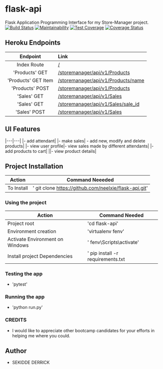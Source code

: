 # flask-api
Flask Application Programming Interface for my Store-Manager project.
[![Build Status](https://travis-ci.org/neelxie/flask-api.svg?branch=develop)](https://travis-ci.org/neelxie/flask-api) 
[![Maintainability](https://api.codeclimate.com/v1/badges/c1159a79ad17c21bb8f4/maintainability)](https://codeclimate.com/github/neelxie/flask-api/maintainability)
[![Test Coverage](https://api.codeclimate.com/v1/badges/c1159a79ad17c21bb8f4/test_coverage)](https://codeclimate.com/github/neelxie/flask-api/test_coverage)
[![Coverage Status](https://coveralls.io/repos/github/neelxie/flask-api/badge.svg?branch=develop)](https://coveralls.io/github/neelxie/flask-api?branch=develop)


## Heroku Endpoints
|Endpoint|Link|
|:---:|:---|
|Index Route|[/](https://warm-mountain-24705.herokuapp.com)|
|'Products' GET|[/storemanager/api/v1/Products](https://warm-mountain-24705.herokuapp.com/storemanager/api/v1/Products)|
|'Products' GET Item|[/storemanager/api/v1/Products/name](https://warm-mountain-24705.herokuapp.com/storemanager/api/v1/Products/soaks)|
|'Products' POST|[/storemanager/api/v1/Products](https://warm-mountain-24705.herokuapp.com/storemanager/api/v1/Products)|
|'Sales' GET |[/storemanager/api/v1/Sales](https://warm-mountain-24705.herokuapp.com/storemanager/api/v1/Sales)|
|'Sales' GET |[/storemanager/api/v1/Sales/sale_id](https://warm-mountain-24705.herokuapp.com/storemanager/api/v1/Sales/1)|
|'Sales' POST |[/storemanager/api/v1/Sales](https://warm-mountain-24705.herokuapp.com/storemanager/api/v1/Sales)|


## UI Features
 |---|---|
 |- add attendant|
 |- make sales| - add new, modify and delete products|
 |- view user profile|- view sales made by different attendants|
 |- add products to cart|
 ||- view product details|
 

## Project Installation
|Action|Command Neeeded|
|---|---|
|To Install|' git clone https://github.com/neelxie/flask-api.git'|

### Using the project
|Action|Command Needed|
|---|---|
|Project root| 'cd flask-api'|
|Environment creation| 'virtualenv fenv'
|Activate Environment on Windows|' fenv\Scripts\activate'
|Install project Dependencies|' pip install -r requirements.txt|

### Testing the app
- 'pytest' 

### Running the app

- 'python run.py'

### CREDITS
- I would like to appreciate other bootcamp candidates for your efforts in helping me where you could.
## Author
- SEKIDDE DERRICK